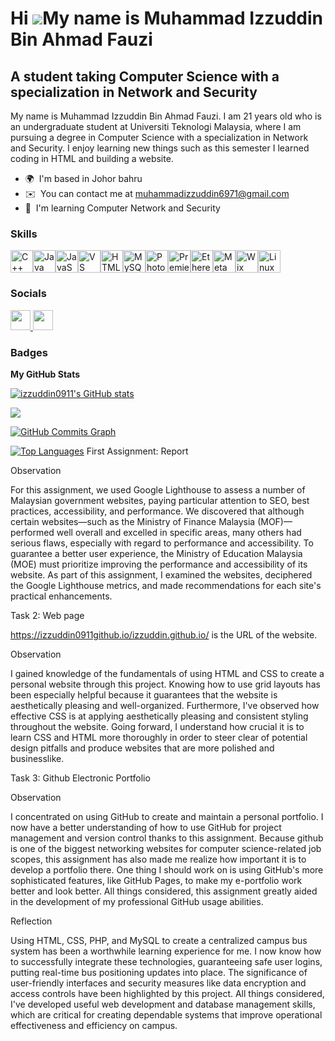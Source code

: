 Hi ![](https://user-images.githubusercontent.com/18350557/176309783-0785949b-9127-417c-8b55-ab5a4333674e.gif)My name is Muhammad Izzuddin Bin Ahmad Fauzi
=========================================================================================================================================================

A student taking Computer Science with a specialization in Network and Security
-------------------------------------------------------------------------------

My name is Muhammad Izzuddin Bin Ahmad Fauzi. I am 21 years old who is an undergraduate student at Universiti Teknologi Malaysia, where I am pursuing a degree in Computer Science with a specialization in Network and Security. I enjoy learning new things such as this semester I learned coding in HTML and building a website.

* 🌍  I'm based in Johor bahru
* ✉️  You can contact me at [muhammadizzuddin6971@gmail.com](mailto:muhammadizzuddin6971@gmail.com)
* 🧠  I'm learning Computer Network and Security

### Skills


<p align="left">
<a href="https://docs.microsoft.com/en-us/cpp/?view=msvc-170" target="_blank" rel="noreferrer"><img src="https://raw.githubusercontent.com/danielcranney/readme-generator/main/public/icons/skills/cplusplus-colored.svg" width="36" height="36" alt="C++" /></a><a href="https://www.oracle.com/java/" target="_blank" rel="noreferrer"><img src="https://raw.githubusercontent.com/danielcranney/readme-generator/main/public/icons/skills/java-colored.svg" width="36" height="36" alt="Java" /></a><a href="https://developer.mozilla.org/en-US/docs/Web/JavaScript" target="_blank" rel="noreferrer"><img src="https://raw.githubusercontent.com/danielcranney/readme-generator/main/public/icons/skills/javascript-colored.svg" width="36" height="36" alt="JavaScript" /></a><a href="https://code.visualstudio.com/" target="_blank" rel="noreferrer"><img src="https://raw.githubusercontent.com/danielcranney/readme-generator/main/public/icons/skills/visualstudiocode.svg" width="36" height="36" alt="VS Code" /></a><a href="https://developer.mozilla.org/en-US/docs/Glossary/HTML5" target="_blank" rel="noreferrer"><img src="https://raw.githubusercontent.com/danielcranney/readme-generator/main/public/icons/skills/html5-colored.svg" width="36" height="36" alt="HTML5" /></a><a href="https://www.mysql.com/" target="_blank" rel="noreferrer"><img src="https://raw.githubusercontent.com/danielcranney/readme-generator/main/public/icons/skills/mysql-colored.svg" width="36" height="36" alt="MySQL" /></a><a href="https://www.adobe.com/uk/products/photoshop.html" target="_blank" rel="noreferrer"><img src="https://raw.githubusercontent.com/danielcranney/readme-generator/main/public/icons/skills/photoshop-colored.svg" width="36" height="36" alt="Photoshop" /></a><a href="https://www.adobe.com/uk/products/premiere.html" target="_blank" rel="noreferrer"><img src="https://raw.githubusercontent.com/danielcranney/readme-generator/main/public/icons/skills/premierepro-colored.svg" width="36" height="36" alt="Premiere Pro" /></a><a href="https://ethereum.org/en/" target="_blank" rel="noreferrer"><img src="https://raw.githubusercontent.com/danielcranney/readme-generator/main/public/icons/skills/ethereum-colored.svg" width="36" height="36" alt="Ethereum" /></a><a href="https://metamask.io/" target="_blank" rel="noreferrer"><img src="https://raw.githubusercontent.com/danielcranney/readme-generator/main/public/icons/skills/metamask-colored.svg" width="36" height="36" alt="MetaMask" /></a><a href="https://wix.com" target="_blank" rel="noreferrer"><img src="https://raw.githubusercontent.com/danielcranney/readme-generator/main/public/icons/skills/wix-colored.svg" width="36" height="36" alt="Wix" /></a><a href="https://www.linux.org" target="_blank" rel="noreferrer"><img src="https://raw.githubusercontent.com/danielcranney/readme-generator/main/public/icons/skills/linux-colored.svg" width="36" height="36" alt="Linux" /></a>
</p>


### Socials

<p align="left"> <a href="https://www.github.com/izzuddin0911" target="_blank" rel="noreferrer"> <picture> <source media="(prefers-color-scheme: dark)" srcset="https://raw.githubusercontent.com/danielcranney/readme-generator/main/public/icons/socials/github-dark.svg" /> <source media="(prefers-color-scheme: light)" srcset="https://raw.githubusercontent.com/danielcranney/readme-generator/main/public/icons/socials/github.svg" /> <img src="https://raw.githubusercontent.com/danielcranney/readme-generator/main/public/icons/socials/github.svg" width="32" height="32" /> </picture> </a> <a href="https://www.linkedin.com/in/muhammad izzuddin ahmad fauzi" target="_blank" rel="noreferrer"> <picture> <source media="(prefers-color-scheme: dark)" srcset="https://raw.githubusercontent.com/danielcranney/readme-generator/main/public/icons/socials/linkedin-dark.svg" /> <source media="(prefers-color-scheme: light)" srcset="https://raw.githubusercontent.com/danielcranney/readme-generator/main/public/icons/socials/linkedin.svg" /> <img src="https://raw.githubusercontent.com/danielcranney/readme-generator/main/public/icons/socials/linkedin.svg" width="32" height="32" /> </picture> </a></p>

### Badges

<b>My GitHub Stats</b>

<a href="http://www.github.com/izzuddin0911"><img src="https://github-readme-stats.vercel.app/api?username=izzuddin0911&show_icons=true&hide=&count_private=true&title_color=0891b2&text_color=ffffff&icon_color=0891b2&bg_color=1c1917&hide_border=true&show_icons=true" alt="izzuddin0911's GitHub stats" /></a>

<a href="http://www.github.com/izzuddin0911"><img src="https://github-readme-streak-stats.herokuapp.com/?user=izzuddin0911&stroke=ffffff&background=1c1917&ring=0891b2&fire=0891b2&currStreakNum=ffffff&currStreakLabel=0891b2&sideNums=ffffff&sideLabels=ffffff&dates=ffffff&hide_border=true" /></a>

<a href="http://www.github.com/izzuddin0911"><img src="https://github-readme-activity-graph.cyclic.app/graph?username=izzuddin0911&bg_color=1c1917&color=ffffff&line=0891b2&point=ffffff&area_color=1c1917&area=true&hide_border=true&custom_title=GitHub%20Commits%20Graph" alt="GitHub Commits Graph" /></a>

<a href="https://github.com/izzuddin0911" align="left"><img src="https://github-readme-stats.vercel.app/api/top-langs/?username=izzuddin0911&langs_count=10&title_color=0891b2&text_color=ffffff&icon_color=0891b2&bg_color=1c1917&hide_border=true&locale=en&custom_title=Top%20%Languages" alt="Top Languages" /></a>
First Assignment: Report

Observation


For this assignment, we used Google Lighthouse to assess a number of Malaysian government websites, paying particular attention to SEO, best practices, accessibility, and performance. We discovered that although certain websites—such as the Ministry of Finance Malaysia (MOF)—performed well overall and excelled in specific areas, many others had serious flaws, especially with regard to performance and accessibility. To guarantee a better user experience, the Ministry of Education Malaysia (MOE) must prioritize improving the performance and accessibility of its website. As part of this assignment, I examined the websites, deciphered the Google Lighthouse metrics, and made recommendations for each site's practical enhancements.

Task 2: Web page

https://izzuddin0911github.io/izzuddin.github.io/ is the URL of the website.


Observation

I gained knowledge of the fundamentals of using HTML and CSS to create a personal website through this project. Knowing how to use grid layouts has been especially helpful because it guarantees that the website is aesthetically pleasing and well-organized. Furthermore, I've observed how effective CSS is at applying aesthetically pleasing and consistent styling throughout the website. Going forward, I understand how crucial it is to learn CSS and HTML more thoroughly in order to steer clear of potential design pitfalls and produce websites that are more polished and businesslike.

Task 3: Github Electronic Portfolio

Observation


I concentrated on using GitHub to create and maintain a personal portfolio. I now have a better understanding of how to use GitHub for project management and version control thanks to this assignment. Because github is one of the biggest networking websites for computer science-related job scopes, this assignment has also made me realize how important it is to develop a portfolio there. One thing I should work on is using GitHub's more sophisticated features, like GitHub Pages, to make my e-portfolio work better and look better. All things considered, this assignment greatly aided in the development of my professional GitHub usage abilities.

Reflection

Using HTML, CSS, PHP, and MySQL to create a centralized campus bus system has been a worthwhile learning experience for me. I now know how to successfully integrate these technologies, guaranteeing safe user logins, putting real-time bus positioning updates into place\. The significance of user-friendly interfaces and security measures like data encryption and access controls have been highlighted by this project. All things considered, I've developed useful web development and database management skills, which are critical for creating dependable systems that improve operational effectiveness and efficiency on campus.



